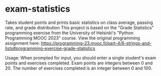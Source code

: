 # exam-statistics
Takes student points and prints basic statistics on class average, passing rate, and grade distribution
This project is based on the "Grade Statistics" programming exercise from the University of Helsinki's "Python Programming MOOC 2023" course.
View the original programming assignment here: https://programming-23.mooc.fi/part-4/6-strings-and-lists#programming-exercise-grade-statistics

Usage:
When prompted for input, you should enter a single student's exam points and exercises completed.
Exam points are integers between 0 and 20. The number of exercises completed is an integer between 0 and 100.
